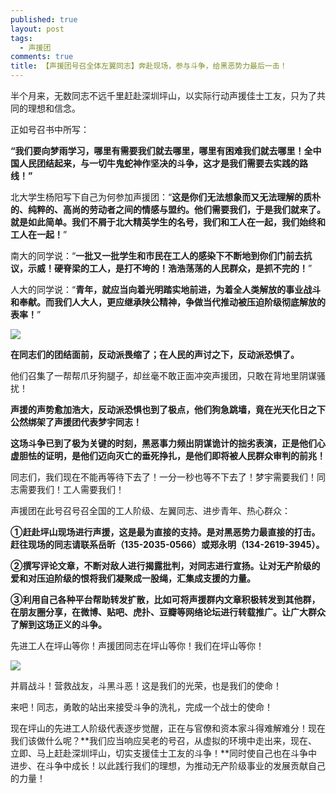 ```yaml
---
published: true
layout: post
tags:
  - 声援团
comments: true
title: 【声援团号召全体左翼同志】奔赴现场，参与斗争，给黑恶势力最后一击！
---
```





半个月来，无数同志不远千里赶赴深圳坪山，以实际行动声援佳士工友，只为了共同的理想和信念。

正如号召书中所写：

**“我们要向梦雨学习，哪里有需要我们就去哪里，哪里有困难我们就去哪里！全中国人民团结起来，与一切牛鬼蛇神作坚决的斗争，这才是我们需要去实践的路线！”**

北大学生杨阳写下自己为何参加声援团：“**这是你们无法想象而又无法理解的质朴的、纯粹的、高尚的劳动者之间的情感与盟约。他们需要我们，于是我们就来了。就是如此简单。我们不屑于北大精英学生的名号，我们和工人在一起，我们始终和工人在一起！**”

南大的同学说：“**一批又一批学生和市民在工人的感染下不断地到你们门前去抗议，示威！硬脊梁的工人，是打不垮的！浩浩荡荡的人民群众，是抓不完的！**”

人大的同学说：“**青年，就应当向着光明踏实地前进，为着全人类解放的事业战斗和奉献。而我们人大人，更应继承陕公精神，争做当代推动被压迫阶级彻底解放的表率！**”

![](http://wx4.sinaimg.cn/mw690/0060lm7Tly1fu87wi44acj30m80gojsl.jpg)

**在同志们的团结面前，反动派畏缩了；在人民的声讨之下，反动派恐惧了。**

他们召集了一帮帮爪牙狗腿子，却丝毫不敢正面冲突声援团，只敢在背地里阴谋骚扰！

**声援的声势愈加浩大，反动派恐惧也到了极点，他们狗急跳墙，竟在光天化日之下公然绑架了声援团代表梦宇同志！**

**这场斗争已到了极为关键的时刻，黑恶事力频出阴谋诡计的拙劣表演，正是他们心虚胆怯的证明，是他们迈向灭亡的垂死挣扎，是他们即将被人民群众审判的前兆！**

同志们，我们现在不能再等待下去了！一分一秒也等不下去了！梦宇需要我们！同志需要我们！工人需要我们！

声援团在此号召号召全国的工人阶级、左翼同志、进步青年、热心群众：

**①赶赴坪山现场进行声援，这是最为直接的支持。是对黑恶势力最直接的打击。赶往现场的同志请联系岳昕（135-2035-0566）或郑永明（134-2619-3945）。**

**②撰写评论文章，不断对敌人进行揭露批判，对同志进行宣扬。让对无产阶级的爱和对压迫阶级的恨将我们凝聚成一股绳，汇集成支援的力量。**

**③利用自己各种平台帮助转发扩散，比如可将声援群内文章积极转发到其他群，在朋友圈分享，在微博、贴吧、虎扑、豆瓣等网络论坛进行转载推广。让广大群众了解到这场正义的斗争。**

先进工人在坪山等你！声援团同志在坪山等你！我们在坪山等你！

![](http://wx2.sinaimg.cn/mw690/0060lm7Tly1fu87wi3kznj30m80ckmzn.jpg)

并肩战斗！营救战友，斗黑斗恶！这是我们的光荣，也是我们的使命！

来吧！同志，勇敢的站出来接受斗争的洗礼，完成一个战士的使命！



现在坪山的先进工人阶级代表逐步觉醒，正在与官僚和资本家斗得难解难分！现在我们该做什么呢？**我们应当响应吴老的号召，从虚拟的环境中走出来，现在、立即、马上赶赴深圳坪山，切实支援佳士工友的斗争！**同时使自己也在斗争中进步、在斗争中成长！以此践行我们的理想，为推动无产阶级事业的发展贡献自己的力量！
